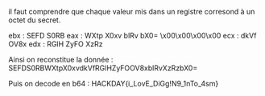 


il faut comprendre que chaque valeur mis dans un registre corresond à un octet du secret.

ebx : SEFD S0RB 
eax :           WXtp X0xv                      blRv     bX0= \x00\x00\x00\x00
ecx :                     dkVf           OV8x
edx :                          RGlH ZyFO            XzRz 

Ainsi on reconstitue la donnée : SEFDS0RBWXtpX0xvdkVfRGlHZyFOOV8xblRvXzRzbX0=

Puis on decode en b64 : HACKDAY{i_LovE_DiGg!N9_1nTo_4sm}


